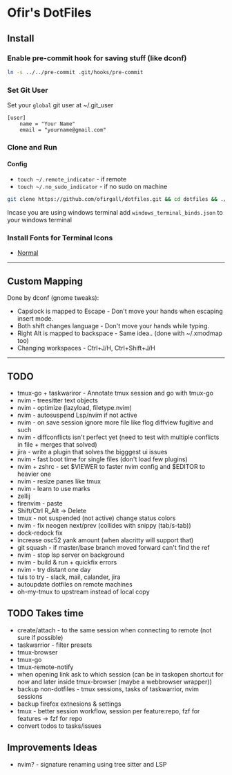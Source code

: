 # Ofir's DotFiles

## Install
### Enable pre-commit hook for saving stuff (like dconf)
```bash
ln -s ../../pre-commit .git/hooks/pre-commit
```

### Set Git User
Set your `global` git user at ~/.git_user
```
[user]
	name = "Your Name"
	email = "yourname@gmail.com"
```

### Clone and Run
#### Config
* `touch ~/.remote_indicator` - if remote
* `touch ~/.no_sudo_indicator` - if no sudo on machine
```bash
git clone https://github.com/ofirgall/dotfiles.git && cd dotfiles && ./install
```

Incase you are using windows terminal add `windows_terminal_binds.json` to your windows terminal

### Install Fonts for Terminal Icons
* [Normal](https://github.com/ryanoasis/nerd-fonts/blob/master/patched-fonts/UbuntuMono/Regular/complete/Ubuntu%20Mono%20Nerd%20Font%20Complete%20Mono.ttf)


---

## Custom Mapping
Done by dconf (gnome tweaks):
* Capslock is mapped to Escape - Don't move your hands when escaping insert mode.
* Both shift changes language - Don't move your hands while typing.
* Right Alt is mapped to backspace - Same idea.. (done with ~/.xmodmap too)
* Changing workspaces - Ctrl+J/H, Ctrl+Shift+J/H

---

## TODO
* tmux-go + taskwariror - Annotate tmux session and go with tmux-go 
* nvim - treesitter text objects
* nvim - optimize (lazyload, filetype.nvim)
* nvim - autosuspend Lsp/nvim if not active
* nvim - on save session ignore more file like flog diffview fugitive and such
* nvim - diffconflicts isn't perfect yet (need to test with multiple conflicts in file + merges that solved)
* jira - write a plugin that solves the bigggest ui issues
* nvim - fast boot time for single files (don't load few plugins)
* nvim + zshrc - set $VIEWER to faster nvim config and $EDITOR to heavier one
* nvim - resize panes like tmux
* nvim - learn to use marks
* zellij
* firenvim - paste
* Shift/Ctrl R_Alt -> Delete
* tmux - not suspended (not active) change status colors 
* nvim - fix neogen next/prev (collides with snippy (tab/s-tab))
* dock-redock fix
* increase osc52 yank amount (when alacritty will support that)
* git squash - if master/base branch moved forward can't find the ref
* nvim - stop lsp server on background
* nvim - build & run + quickfix errors
* nvim - try distant one day
* tuis to try - slack, mail, calander, jira
* autoupdate dotfiles on remote machines
* oh-my-tmux to upstream instead of local copy

## TODO Takes time
* create/attach - to the same session when connecting to remote (not sure if possible)
* taskwarrior - filter presets
* tmux-browser
* tmux-go
* tmux-remote-notify
* when opening link ask to which session (can be in taskopen shortcut for now and later inside tmux-browser (maybe a webbrowser wrapper))
* backup non-dotfiles - tmux sessions, tasks of taskwarrior, nvim sessions
* backup firefox extnesions & settings
* tmux - better session workflow, session per feature:repo, fzf for features -> fzf for repo
* convert todos to tasks/issues


## Improvements Ideas
* nvim? - signature renaming using tree sitter and LSP
